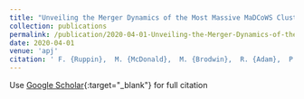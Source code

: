 ```yaml
---
title: "Unveiling the Merger Dynamics of the Most Massive MaDCoWS Cluster at z = 1.2 from a Multiwavelength Mapping of Its Intracluster Medium Properties"
collection: publications
permalink: /publication/2020-04-01-Unveiling-the-Merger-Dynamics-of-the-Most-Massive-MaDCoWS-Cluster-at-z-12-from-a-Multiwavelength-Mapping-of-Its-Intracluster-Medium-Properties
date: 2020-04-01
venue: 'apj'
citation: ' F. {Ruppin},  M. {McDonald},  M. {Brodwin},  R. {Adam},  P. {Ade},  P. {Andr{\&apos;e}},  A. {Andrianasolo},  M. {Arnaud},  H. {Aussel},  I. {Bartalucci},  M. {Bautz},  A. {Beelen},  A. {Beno{\^\i}t},  A. {Bideaud},  O. {Bourrion},  M. {Calvo},  A. {Catalano},  B. {Comis},  B. {Decker},  M. {De Petris},  F. {D{\&apos;e}sert},  S. {Doyle},  E. {Driessen},  P. {Eisenhardt},  A. {Gomez},  A. {Gonzalez},  J. {Goupy},  F. {K{\&apos;e}ruzor{\&apos;e}},  C. {Kramer},  B. {Ladjelate},  G. {Lagache},  S. {Leclercq},  J. {Lestrade},  J. {Mac{\&apos;\i}as-P{\&apos;e}rez},  P. {Mauskopf},  F. {Mayet},  A. {Monfardini},  E. {Moravec},  L. {Perotto},  G. {Pisano},  E. {Pointecouteau},  N. {Ponthieu},  G. {Pratt},  V. {Rev{\&apos;e}ret},  A. {Ritacco},  C. {Romero},  H. {Roussel},  K. {Schuster},  S. {Shu},  A. {Sievers},  S. {Stanford},  D. {Stern},  C. {Tucker},  R. {Zylka}, &quot;Unveiling the Merger Dynamics of the Most Massive MaDCoWS Cluster at z = 1.2 from a Multiwavelength Mapping of Its Intracluster Medium Properties.&quot; apj, 2020.'
---
```

Use [Google Scholar](https://scholar.google.com/scholar?q=Unveiling+the+Merger+Dynamics+of+the+Most+Massive+MaDCoWS+Cluster+at+z+=+1.2+from+a+Multiwavelength+Mapping+of+Its+Intracluster+Medium+Properties){:target="_blank"} for full citation